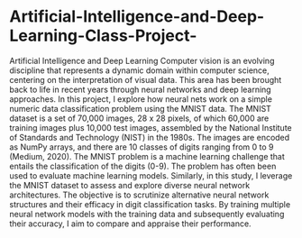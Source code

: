 # Artificial-Intelligence-and-Deep-Learning-Class-Project-
Artificial Intelligence and Deep Learning
Computer vision is an evolving discipline that represents a dynamic domain within computer science, centering on the interpretation of visual data. This area has been brought back to life in recent years through neural networks and deep learning approaches. In this project, I explore how neural nets work on a simple numeric data classification problem using the MNIST data. The MNIST dataset is a set of 70,000 images, 28 x 28 pixels, of which 60,000 are training images plus 10,000 test images, assembled by the National Institute of Standards and Technology (NIST) in the 1980s. The images are encoded as NumPy arrays, and there are 10 classes of digits ranging from 0 to 9 (Medium, 2020).
The MNIST problem is a machine learning challenge that entails the classification of the digits (0-9). The problem has often been used to evaluate machine learning models. Similarly, in this study, I leverage the MNIST dataset to assess and explore diverse neural network architectures. The objective is to scrutinize alternative neural network structures and their efficacy in digit classification tasks. By training multiple neural network models with the training data and subsequently evaluating their accuracy, I aim to compare and appraise their performance.
